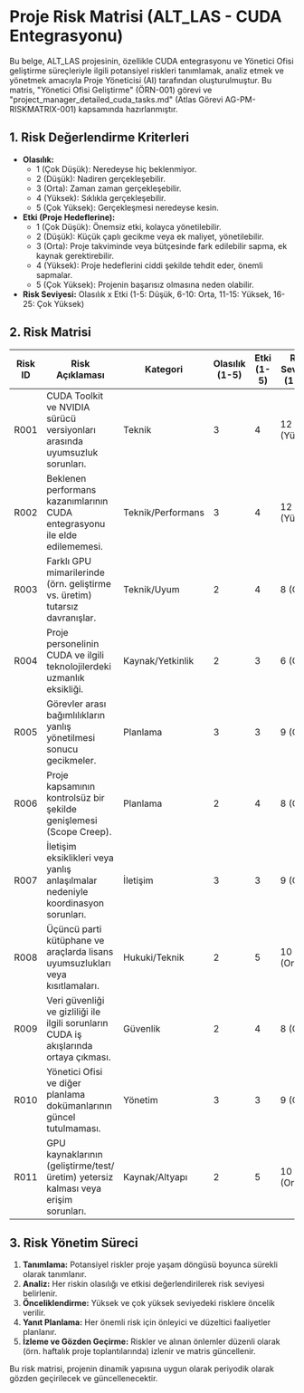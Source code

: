 # Proje Risk Matrisi (ALT_LAS - CUDA Entegrasyonu)

Bu belge, ALT_LAS projesinin, özellikle CUDA entegrasyonu ve Yönetici Ofisi geliştirme süreçleriyle ilgili potansiyel riskleri tanımlamak, analiz etmek ve yönetmek amacıyla Proje Yöneticisi (AI) tarafından oluşturulmuştur. Bu matris, "Yönetici Ofisi Geliştirme" (ÖRN-001) görevi ve "project_manager_detailed_cuda_tasks.md" (Atlas Görevi AG-PM-RISKMATRIX-001) kapsamında hazırlanmıştır.

## 1. Risk Değerlendirme Kriterleri

*   **Olasılık:**
    *   1 (Çok Düşük): Neredeyse hiç beklenmiyor.
    *   2 (Düşük): Nadiren gerçekleşebilir.
    *   3 (Orta): Zaman zaman gerçekleşebilir.
    *   4 (Yüksek): Sıklıkla gerçekleşebilir.
    *   5 (Çok Yüksek): Gerçekleşmesi neredeyse kesin.
*   **Etki (Proje Hedeflerine):**
    *   1 (Çok Düşük): Önemsiz etki, kolayca yönetilebilir.
    *   2 (Düşük): Küçük çaplı gecikme veya ek maliyet, yönetilebilir.
    *   3 (Orta): Proje takviminde veya bütçesinde fark edilebilir sapma, ek kaynak gerektirebilir.
    *   4 (Yüksek): Proje hedeflerini ciddi şekilde tehdit eder, önemli sapmalar.
    *   5 (Çok Yüksek): Projenin başarısız olmasına neden olabilir.
*   **Risk Seviyesi:** Olasılık x Etki (1-5: Düşük, 6-10: Orta, 11-15: Yüksek, 16-25: Çok Yüksek)

## 2. Risk Matrisi

| Risk ID | Risk Açıklaması                                                                 | Kategori        | Olasılık (1-5) | Etki (1-5) | Risk Seviyesi (1-25) | Önleyici Faaliyetler                                                                                                                               | Sorumlu Persona(lar)                               | Durum      |
|---------|---------------------------------------------------------------------------------|-----------------|----------------|------------|----------------------|----------------------------------------------------------------------------------------------------------------------------------------------------|----------------------------------------------------|------------|
| R001    | CUDA Toolkit ve NVIDIA sürücü versiyonları arasında uyumsuzluk sorunları.         | Teknik          | 3              | 4          | 12 (Yüksek)          | Standart geliştirme ve test ortamları (Docker) oluşturmak. Sürücü ve toolkit versiyonlarını dikkatlice seçmek ve test etmek. Detaylı dokümantasyon. | DevOps Mühendisi, QA Mühendisi                     | İzleniyor  |
| R002    | Beklenen performans kazanımlarının CUDA entegrasyonu ile elde edilememesi.        | Teknik/Performans | 3              | 4          | 12 (Yüksek)          | Kapsamlı hotspot analizi. PoC çalışmaları. Nsight gibi araçlarla detaylı profilleyerek optimizasyon. Gerçekçi beklentiler belirlemek.             | Kıdemli Backend Gel., Veri Bilimcisi, Yazılım Mimarı | İzleniyor  |
| R003    | Farklı GPU mimarilerinde (örn. geliştirme vs. üretim) tutarsız davranışlar.       | Teknik/Uyum     | 2              | 4          | 8 (Orta)             | Farklı GPU mimarileri için uyumluluk test matrisi oluşturmak (S5.1). Üretim ortamına benzer test ortamları.                                       | DevOps Mühendisi, QA Mühendisi                     | İzleniyor  |
| R004    | Proje personelinin CUDA ve ilgili teknolojilerdeki uzmanlık eksikliği.           | Kaynak/Yetkinlik| 2              | 3          | 6 (Orta)             | Eğitim ve bilgi paylaşım oturumları (S8.2). Detaylı dokümantasyon. Persona gelişim kayıtlarının takibi. Mentorluk.                               | Proje Yöneticisi, Tüm Personalar                   | İzleniyor  |
| R005    | Görevler arası bağımlılıkların yanlış yönetilmesi sonucu gecikmeler.              | Planlama        | 3              | 3          | 9 (Orta)             | Detaylı bağımlılık analizi (`project_milestones_dependencies_critical_path.md`). Düzenli ilerleme toplantıları. Kritik yol takibi.                  | Proje Yöneticisi                                   | İzleniyor  |
| R006    | Proje kapsamının kontrolsüz bir şekilde genişlemesi (Scope Creep).                | Planlama        | 2              | 4          | 8 (Orta)             | Net tanımlanmış görevler ve kilometre taşları. Değişiklik yönetim süreci. Düzenli kapsam gözden geçirmeleri.                                     | Proje Yöneticisi, Yazılım Mimarı                   | İzleniyor  |
| R007    | İletişim eksiklikleri veya yanlış anlaşılmalar nedeniyle koordinasyon sorunları.    | İletişim        | 3              | 3          | 9 (Orta)             | Düzenli toplantılar. Net raporlama standartları. Merkezi görev panosu. `ofis_durumu.md` gibi araçlarla şeffaflık.                              | Proje Yöneticisi                                   | İzleniyor  |
| R008    | Üçüncü parti kütüphane ve araçlarda lisans uyumsuzlukları veya kısıtlamaları.     | Hukuki/Teknik   | 2              | 5          | 10 (Orta)            | Kullanılacak tüm kütüphane ve araçların lisanslarının projenin ticari hedefleriyle uyumluluğunun önceden detaylı incelenmesi.                     | Proje Yöneticisi, Yazılım Mimarı                   | İzleniyor  |
| R009    | Veri güvenliği ve gizliliği ile ilgili sorunların CUDA iş akışlarında ortaya çıkması.| Güvenlik        | 2              | 4          | 8 (Orta)             | Güvenlik standartlarına uygun kodlama pratikleri. Veri transferi ve saklama süreçlerinde güvenlik önlemleri.                                     | Yazılım Mimarı, DevOps Mühendisi                   | İzleniyor  |
| R010    | Yönetici Ofisi ve diğer planlama dokümanlarının güncel tutulmaması.               | Yönetim         | 3              | 3          | 9 (Orta)             | Proje Yöneticisi (AI) tarafından düzenli güncelleme sorumluluğu. Diğer personaların da katkıda bulunması için teşvik.                            | Proje Yöneticisi                                   | Aktif Önlem |
| R011    | GPU kaynaklarının (geliştirme/test/üretim) yetersiz kalması veya erişim sorunları. | Kaynak/Altyapı  | 2              | 5          | 10 (Orta)            | İhtiyaçların erken tespiti. DevOps Mühendisi ile koordineli kaynak planlaması. Kubernetes gibi orkestrasyon araçlarıyla verimli kaynak kullanımı. | Proje Yöneticisi, DevOps Mühendisi                   | İzleniyor  |

## 3. Risk Yönetim Süreci

1.  **Tanımlama:** Potansiyel riskler proje yaşam döngüsü boyunca sürekli olarak tanımlanır.
2.  **Analiz:** Her riskin olasılığı ve etkisi değerlendirilerek risk seviyesi belirlenir.
3.  **Önceliklendirme:** Yüksek ve çok yüksek seviyedeki risklere öncelik verilir.
4.  **Yanıt Planlama:** Her önemli risk için önleyici ve düzeltici faaliyetler planlanır.
5.  **İzleme ve Gözden Geçirme:** Riskler ve alınan önlemler düzenli olarak (örn. haftalık proje toplantılarında) izlenir ve matris güncellenir.

Bu risk matrisi, projenin dinamik yapısına uygun olarak periyodik olarak gözden geçirilecek ve güncellenecektir.


